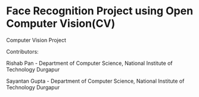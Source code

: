 #  Face Recognition Project using Open Computer Vision(CV)
Computer Vision Project

Contributors:

Rishab Pan - Department of Computer Science, National Institute of Technology Durgapur

Sayantan Gupta - Department of Computer Science, National Institute of Technology Durgapur
